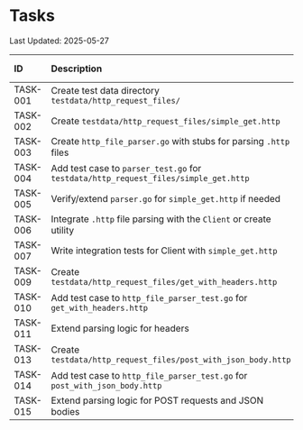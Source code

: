 # Tasks

Last Updated: 2025-05-27

| ID       | Description                                                                 | Status   | Assignee | Due Date   |
| :------- | :-------------------------------------------------------------------------- | :------- | :------- | :--------- |
| TASK-001 | Create test data directory `testdata/http_request_files/`                 | Done     | AI       | 2025-05-28 |
| TASK-002 | Create `testdata/http_request_files/simple_get.http`                      | Done     | AI       | 2025-05-28 |
| TASK-003 | Create `http_file_parser.go` with stubs for parsing `.http` files         | Done        | AI       | 2025-05-28 |
| TASK-004 | Add test case to `parser_test.go` for `testdata/http_request_files/simple_get.http` | Done        | AI       | 2025-05-28 |
| TASK-005 | Verify/extend `parser.go` for `simple_get.http` if needed                     | Done        | AI       | 2025-05-29 |
| TASK-006 | Integrate `.http` file parsing with the `Client` or create utility        | Done        | AI       | 2025-05-30 |
| TASK-007 | Write integration tests for Client with `simple_get.http`                 | Done     | AI       | 2025-05-30 |
| TASK-009 | Create `testdata/http_request_files/get_with_headers.http`                | Done     | AI       | 2025-05-31 |
| TASK-010 | Add test case to `http_file_parser_test.go` for `get_with_headers.http`   | Done     | AI       | 2025-05-31 |
| TASK-011 | Extend parsing logic for headers                                            | Done     | AI       | 2025-06-01 |
| TASK-013 | Create `testdata/http_request_files/post_with_json_body.http`             | Done     | AI       | 2025-06-02 |
| TASK-014 | Add test case to `http_file_parser_test.go` for `post_with_json_body.http`| Done     | AI       | 2025-06-02 |
| TASK-015 | Extend parsing logic for POST requests and JSON bodies                      | Done     | AI       | 2025-06-03 |
